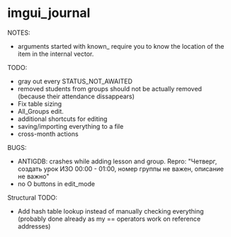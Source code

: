 # imgui_journal

NOTES:
- arguments started with known_ require you to know the location of the item in the internal vector.

TODO:
- gray out every STATUS_NOT_AWAITED
- removed students from groups should not be actually removed (because their attendance dissappears)
- Fix table sizing
- All_Groups edit.
- additional shortcuts for editing
- saving/importing everything to a file
- cross-month actions

BUGS:
- ANTIGDB: crashes while adding lesson and group. Repro: "Четверг, создать урок ИЗО 00:00 - 01:00, номер группы не важен, описание не важно"
- no O buttons in edit_mode

Structural TODO:
- Add hash table lookup instead of manually checking everything (probably done already as my == operators work on reference addresses)